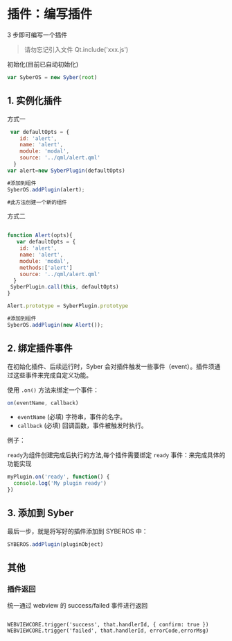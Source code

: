 # 插件：编写插件

3 步即可编写一个插件

> 请勿忘记引入文件 Qt.include('xxx.js')

初始化(目前已自动初始化)

```js
var SyberOS = new Syber(root)
```

## 1. 实例化插件

方式一

```javascript
 var defaultOpts = {
    id: 'alert',
    name: 'alert',
    module: 'modal',
    source: '../qml/alert.qml'
  }
var alert=new SyberPlugin(defaultOpts)

#添加到组件
SyberOS.addPlugin(alert);

#此方法创建一个新的组件

```

方式二

```javascript

function Alert(opts){
   var defaultOpts = {
    id: 'alert',
    name: 'alert',
    module: 'modal',
    methods:['alert']
    source: '../qml/alert.qml'
  }
 SyberPlugin.call(this, defaultOpts)
}

Alert.prototype = SyberPlugin.prototype

#添加到组件
SyberOS.addPlugin(new Alert());

```

## 2. 绑定插件事件

在初始化插件、后续运行时，Syber 会对插件触发一些事件（event）。插件须通过这些事件来完成自定义功能。

使用 `.on()` 方法来绑定一个事件：

```javascript
on(eventName, callback)
```

- `eventName` (必填) 字符串，事件的名字。
- `callback` (必填) 回调函数，事件被触发时执行。

例子：

`ready`为组件创建完成后执行的方法,每个插件需要绑定 `ready` 事件：来完成具体的功能实现

```javascript
myPlugin.on('ready', function() {
  console.log('My plugin ready')
})
```

## 3. 添加到 Syber

最后一步，就是将写好的插件添加到 SYBEROS 中：

```javascript
SYBEROS.addPlugin(pluginObject)
```

## 其他

### 插件返回

统一通过 webview 的 success/failed 事件进行返回

```

WEBVIEWCORE.trigger('success', that.handlerId, { confirm: true })
WEBVIEWCORE.trigger('failed', that.handlerId, errorCode,errorMsg)

```

```

```
